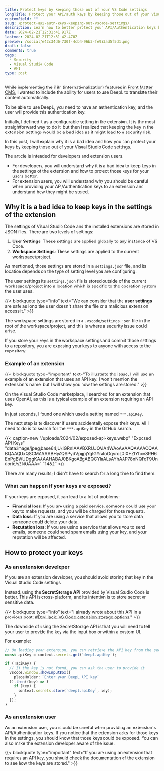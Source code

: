 ```yaml
---
title: Protect keys by keeping those out of your VS Code settings
longTitle: Protect your API/auth keys by keeping those out of your Visual Studio Code settings
customField: ""
slug: /protect-api-auth-keys-keeping-out-vscode-settings/
description: Learn how to better protect your API/Authentication keys by keeping them out of your Visual Studio Code settings. This article helps developers and users.
date: 2024-02-21T12:31:41.917Z
lastmod: 2024-02-21T12:31:42.470Z
preview: /social/e42c34d6-730f-4cb4-96b3-fe953ad5f5d1.png
draft: false
comments: true
tags:
  - Security
  - Visual Studio Code
  - API
type: post
---
```


While implementing the i18n (internationalization) features in [Front Matter CMS](https://frontmatter.codes), I wanted to include the ability for users to use DeepL to translate their content automatically.

To be able to use DeepL, you need to have an authentication key, and the user will provide this authentication key.

Initially, I defined it as a configurable setting in the extension. It is the most straightforward way to do it, but then I realized that keeping the key in the extension settings would be a bad idea as it might lead to a security risk.

In this post, I will explain why it is a bad idea and how you can protect your keys by keeping those out of your Visual Studio Code settings.

The article is intended for developers and extension users.

- For developers, you will understand why it is a bad idea to keep keys in the settings of the extension and how to protect those keys for your users better.
- For extension users, you will understand why you should be careful when providing your API/Authentication keys to an extension and understand how they might be stored.

## Why it is a bad idea to keep keys in the settings of the extension

The settings of Visual Studio Code and the installed extensions are stored in JSON files. There are two levels of settings: 

1. **User Settings**: These settings are applied globally to any instance of VS Code.
1. **Workspace Settings**: These settings are applied to the current workspace/project.

As mentioned, those settings are stored in a `settings.json` file, and its location depends on the type of setting level you are configuring.

The user settings its `settings.json` file is stored outside of the current workspace/project into a location which is specific to the operation system the user uses.

{{< blockquote type="info" text="We can consider that the **user settings** are safe as long the user doesn't share the file or a malicious extension access it." >}}

The workspace settings are stored in a `.vscode/settings.json` file in the root of the workspace/project, and this is where a security issue could arise.

If you store your keys in the workspace settings and commit those settings to a repository, you are exposing your keys to anyone with access to the repository.

### Example of an extension

{{< blockquote type="important" text="To illustrate the issue, I will use an example of an extension that uses an API key. I won't mention the extension's name, but I will show you how the settings are stored." >}}

On the Visual Studio Code marketplace, I searched for an extension that uses OpenAI, as this is a typical example of an extension requiring an API key.

In just seconds, I found one which used a setting named `***.apiKey`.

The next step is to discover if users accidentally expose their keys. All I need to do is to search for the `***.apiKey` in the GitHub search.

{{< caption-new "/uploads/2024/02/exposed-api-keys.webp" "Exposed API Keys"  "data:image/jpeg;base64,UklGRnIAAABXRUJQVlA4WAoAAAAQAAAACQAABQAAQUxQSCMAAAABHyAQSPydVpgpjYgIGYratoGqvroLXlX+ZIYhov8RH6EnPgBWUDggKAAAAHABAJ0BKgoABgABQCYlnALsAYhAAP78nNQFqT9Untiorle/sZNUAAA=" "1482" >}}

There are many results; I didn't have to search for a long time to find them.

### What can happen if your keys are exposed?

If your keys are exposed, it can lead to a lot of problems:

- **Financial loss**: If you are using a paid service, someone could use your key to make requests, and you will be charged for those requests.
- **Data loss**: If you are using a service that allows you to store data, someone could delete your data.
- **Reputation loss**: If you are using a service that allows you to send emails, someone could send spam emails using your key, and your reputation will be affected.

## How to protect your keys

### As an extension developer

If you are an extension developer, you should avoid storing that key in the Visual Studio Code settings.

Instead, using the **SecretStorage API** provided by Visual Studio Code is better. This API is cross-platform, and its intention is to store secret or sensitive data.

{{< blockquote type="info" text="I already wrote about this API in a previous post: [#DevHack: VS Code extension storage options](https://www.eliostruyf.com/devhack-code-extension-storage-options/)." >}}

The downside of using the SecretStorage API is that you will need to tell your user to provide the key via the input box or within a custom UI.

For example:

```typescript {linenos=table,noclasses=false}
// On loading your extension, you can retrieve the API key from the secrets storage
const apiKey = context.secrets.get(`deepl.apiKey`);

if (!apiKey) {
  // If the key is not found, you can ask the user to provide it
  vscode.window.showInputBox({ 
    placeHolder: `Enter your DeepL API key` 
  }).then((key) => {
    if (key) {
      context.secrets.store(`deepl.apiKey`, key);
    }
  });
}
```

### As an extension user

As an extension user, you should be careful when providing an extension's API/Authentication keys. If you notice that the extension asks for those keys in the settings, you should know that those keys could be exposed. You can also make the extension developer aware of the issue.

{{< blockquote type="important" text="If you are using an extension that requires an API key, you should check the documentation of the extension to see how the keys are stored." >}}
